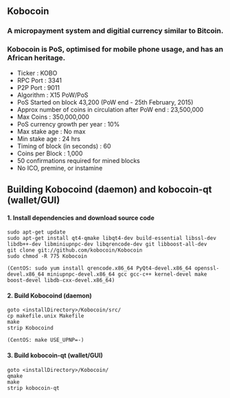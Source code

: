 ## Kobocoin
### A micropayment system and digitial currency similar to Bitcoin. 
### Kobocoin is PoS, optimised for mobile phone usage, and has an African heritage.


+ Ticker : KOBO
+ RPC Port : 3341
+ P2P Port : 9011
+ Algorithm : X15 PoW/PoS
+ PoS Started on block 43,200 (PoW end - 25th February, 2015)
+ Approx number of coins in circulation after PoW end : 23,500,000
+ Max Coins : 350,000,000
+ PoS currency growth per year : 10%
+ Max stake age : No max
+ Min stake age : 24 hrs
+ Timing of block (in seconds) : 60
+ Coins per Block : 1,000
+ 50 confirmations required for mined blocks
+ No ICO, premine, or instamine

## Building Kobocoind (daemon) and kobocoin-qt (wallet/GUI)


#### 1. Install dependencies and download source code
```
sudo apt-get update
sudo apt-get install qt4-qmake libqt4-dev build-essential libssl-dev libdb++-dev libminiupnpc-dev libqrencode-dev git libboost-all-dev
git clone git://github.com/kobocoin/Kobocoin
sudo chmod -R 775 Kobocoin

(CentOS: sudo yum install qrencode.x86_64 PyQt4-devel.x86_64 openssl-devel.x86_64 miniupnpc-devel.x86_64 gcc gcc-c++ kernel-devel make boost-devel libdb-cxx-devel.x86_64)
```
#### 2. Build Kobocoind (daemon)
```
goto <installDirectory>/Kobocoin/src/
cp makefile.unix Makefile
make
strip Kobocoind

(CentOS: make USE_UPNP=-)
```

#### 3. Build kobocoin-qt (wallet/GUI)
```
goto <installDirectory>/Kobocoin/
qmake
make
strip kobocoin-qt
```

